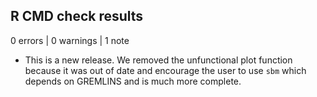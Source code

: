 ## R CMD check results

0 errors | 0 warnings | 1 note

* This is a new release.
We removed the unfunctional plot function because it was out of date and encourage the user to use `sbm` which depends on GREMLINS and is much more complete. 
